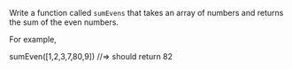 Write a function called `sumEvens` that takes an array of numbers and returns the sum of the even numbers.

For example,  


sumEven([1,2,3,7,80,9]) //=> should return 82 


